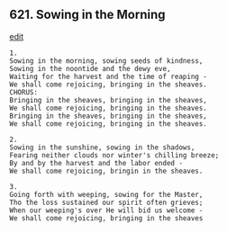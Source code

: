 
## 621.  Sowing in the Morning
[edit](https://docs.google.com/document/d/12ow7rB8loVXb_k_eA0%2DU7El5WA7IUmrH/edit?mode=html)



    1.
    Sowing in the morning, sowing seeds of kindness,
    Sowing in the noontide and the dewy eve,
    Waiting for the harvest and the time of reaping -
    We shall come rejoicing, bringing in the sheaves.
    CHORUS:
    Bringing in the sheaves, bringing in the sheaves,
    We shall come rejoicing, bringing in the sheaves.
    Bringing in the sheaves, bringing in the sheaves,
    We shall come rejoicing, bringing in the sheaves.

    2.
    Sowing in the sunshine, sowing in the shadows,
    Fearing neither clouds nor winter's chilling breeze;
    By and by the harvest and the labor ended -
    We shall come rejoicing, bringin in the sheaves.

    3.
    Going forth with weeping, sowing for the Master,
    Tho the loss sustained our spirit often grieves;
    When our weeping's over He will bid us welcome -
    We shall come rejoicing, bringing in the sheaves
